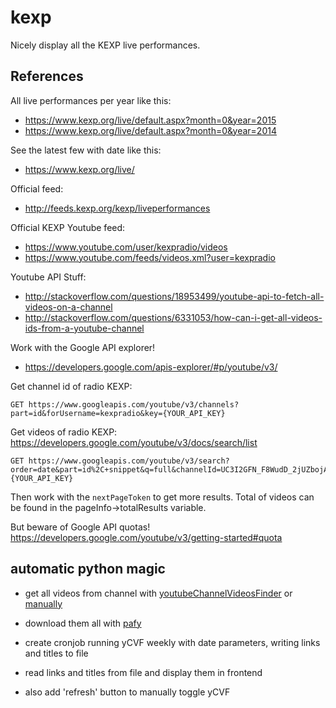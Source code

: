 # kexp
Nicely display all the KEXP live performances.

## References

All live performances per year like this:
- https://www.kexp.org/live/default.aspx?month=0&year=2015
- https://www.kexp.org/live/default.aspx?month=0&year=2014

See the latest few with date like this:
- https://www.kexp.org/live/

Official feed:
- http://feeds.kexp.org/kexp/liveperformances

Official KEXP Youtube feed:
- https://www.youtube.com/user/kexpradio/videos
- https://www.youtube.com/feeds/videos.xml?user=kexpradio

Youtube API Stuff:
- http://stackoverflow.com/questions/18953499/youtube-api-to-fetch-all-videos-on-a-channel
- http://stackoverflow.com/questions/6331053/how-can-i-get-all-videos-ids-from-a-youtube-channel

Work with the Google API explorer!
- https://developers.google.com/apis-explorer/#p/youtube/v3/

Get channel id of radio KEXP:
```
GET https://www.googleapis.com/youtube/v3/channels?part=id&forUsername=kexpradio&key={YOUR_API_KEY}
```

Get videos of radio KEXP:
https://developers.google.com/youtube/v3/docs/search/list
```
GET https://www.googleapis.com/youtube/v3/search?order=date&part=id%2C+snippet&q=full&channelId=UC3I2GFN_F8WudD_2jUZbojA&maxResults=50&key={YOUR_API_KEY}
```
Then work with the `nextPageToken` to get more results.
Total of videos can be found in the pageInfo->totalResults variable.

But beware of Google API quotas!
https://developers.google.com/youtube/v3/getting-started#quota

## automatic python magic
- get all videos from channel with [youtubeChannelVideosFinder](https://github.com/dsebastien/youtubeChannelVideosFinder) or [manually](https://stackoverflow.com/questions/18804904/retrieve-all-videos-from-youtube-playlist-using-youtube-v3-api)
- download them all with [pafy](https://github.com/mps-youtube/pafy)

- create cronjob running yCVF weekly with date parameters, writing
  links and titles to file
- read links and titles from file and display them in frontend
- also add 'refresh' button to manually toggle yCVF
